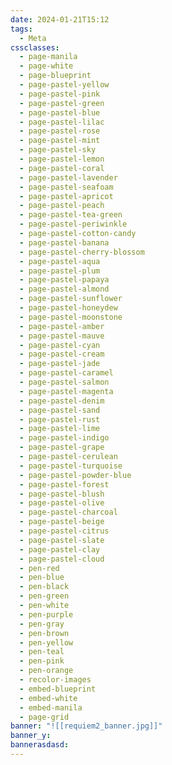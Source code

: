 ```yaml
---
date: 2024-01-21T15:12
tags:
  - Meta
cssclasses:
  - page-manila
  - page-white
  - page-blueprint
  - page-pastel-yellow
  - page-pastel-pink
  - page-pastel-green
  - page-pastel-blue
  - page-pastel-lilac
  - page-pastel-rose
  - page-pastel-mint
  - page-pastel-sky
  - page-pastel-lemon
  - page-pastel-coral
  - page-pastel-lavender
  - page-pastel-seafoam
  - page-pastel-apricot
  - page-pastel-peach
  - page-pastel-tea-green
  - page-pastel-periwinkle
  - page-pastel-cotton-candy
  - page-pastel-banana
  - page-pastel-cherry-blossom
  - page-pastel-aqua
  - page-pastel-plum
  - page-pastel-papaya
  - page-pastel-almond
  - page-pastel-sunflower
  - page-pastel-honeydew
  - page-pastel-moonstone
  - page-pastel-amber
  - page-pastel-mauve
  - page-pastel-cyan
  - page-pastel-cream
  - page-pastel-jade
  - page-pastel-caramel
  - page-pastel-salmon
  - page-pastel-magenta
  - page-pastel-denim
  - page-pastel-sand
  - page-pastel-rust
  - page-pastel-lime
  - page-pastel-indigo
  - page-pastel-grape
  - page-pastel-cerulean
  - page-pastel-turquoise
  - page-pastel-powder-blue
  - page-pastel-forest
  - page-pastel-blush
  - page-pastel-olive
  - page-pastel-charcoal
  - page-pastel-beige
  - page-pastel-citrus
  - page-pastel-slate
  - page-pastel-clay
  - page-pastel-cloud
  - pen-red
  - pen-blue
  - pen-black
  - pen-green
  - pen-white
  - pen-purple
  - pen-gray
  - pen-brown
  - pen-yellow
  - pen-teal
  - pen-pink
  - pen-orange
  - recolor-images
  - embed-blueprint
  - embed-white
  - embed-manila
  - page-grid
banner: "![[requiem2_banner.jpg]]"
banner_y: 
bannerasdasd:
---
```


<div style="display: none;">
  <i>This page is only for keeping CSS classes ready for autocomplete.</i>
</div>
